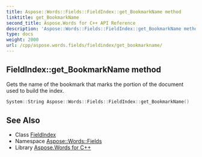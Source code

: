 ```yaml
---
title: Aspose::Words::Fields::FieldIndex::get_BookmarkName method
linktitle: get_BookmarkName
second_title: Aspose.Words for C++ API Reference
description: 'Aspose::Words::Fields::FieldIndex::get_BookmarkName method. Gets the name of the bookmark that marks the portion of the document used to build the index in C++.'
type: docs
weight: 2000
url: /cpp/aspose.words.fields/fieldindex/get_bookmarkname/
---
```

## FieldIndex::get_BookmarkName method


Gets the name of the bookmark that marks the portion of the document used to build the index.

```cpp
System::String Aspose::Words::Fields::FieldIndex::get_BookmarkName()
```

## See Also

* Class [FieldIndex](../)
* Namespace [Aspose::Words::Fields](../../)
* Library [Aspose.Words for C++](../../../)
